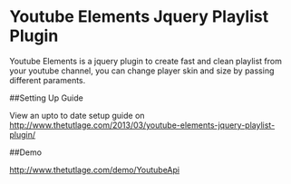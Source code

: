 Youtube Elements Jquery Playlist Plugin
=====================

Youtube Elements is a jquery plugin to create fast and clean playlist from your youtube channel, you can change player skin and size by passing
different paraments.

##Setting Up Guide

View an upto to date setup guide on http://www.thetutlage.com/2013/03/youtube-elements-jquery-playlist-plugin/

##Demo

http://www.thetutlage.com/demo/YoutubeApi
